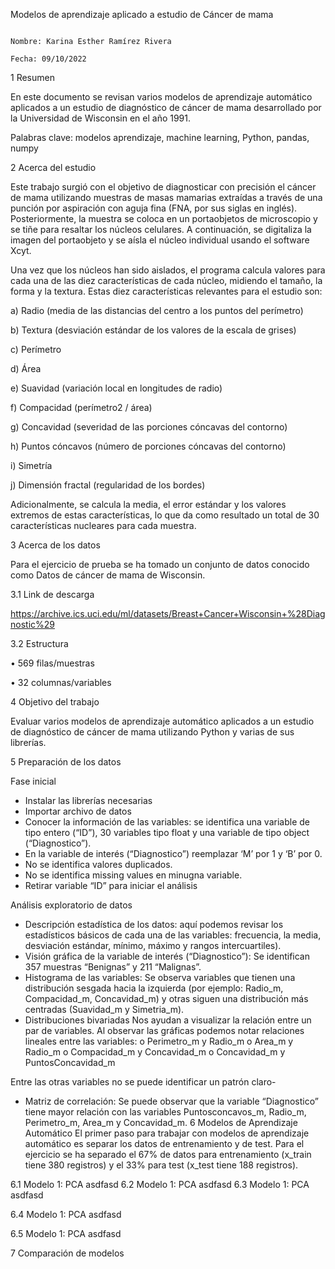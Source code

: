 Modelos de aprendizaje aplicado a estudio de Cáncer de mama 

                                                                          Nombre: Karina Esther Ramírez Rivera
                                                                          Fecha: 09/10/2022

1	Resumen

En este documento se revisan varios modelos de aprendizaje automático aplicados a un estudio de diagnóstico de cáncer de mama desarrollado por la Universidad de Wisconsin en el año 1991. 


Palabras clave: modelos aprendizaje, machine learning, Python, pandas, numpy



2	Acerca del estudio 

Este trabajo surgió con el objetivo de diagnosticar con precisión el cáncer de mama utilizando muestras de masas mamarias extraídas a través de una punción por aspiración con aguja fina (FNA, por sus siglas en inglés). Posteriormente, la muestra se coloca en un portaobjetos de microscopio y se tiñe para resaltar los núcleos celulares. A continuación, se digitaliza la imagen del portaobjeto y se aísla el núcleo individual usando el software Xcyt.

Una vez que los núcleos han sido aislados, el programa calcula valores para cada una de las diez características de cada núcleo, midiendo el tamaño, la forma y la textura. Estas diez características relevantes para el estudio son:

a)	Radio (media de las distancias del centro a los puntos del perímetro)

b)	Textura (desviación estándar de los valores de la escala de grises)

c)	Perímetro

d)	Área

e)	Suavidad (variación local en longitudes de radio)

f)	Compacidad (perímetro2 / área)

g)	Concavidad (severidad de las porciones cóncavas del contorno)

h)	Puntos cóncavos (número de porciones cóncavas del contorno)

i)	Simetría

j)	Dimensión fractal (regularidad de los bordes)

Adicionalmente, se calcula la media, el error estándar y los valores extremos de estas características, lo que da como resultado un total de 30 características nucleares para cada muestra.




3	Acerca de los datos

Para el ejercicio de prueba se ha tomado un conjunto de datos conocido como Datos de cáncer de mama de Wisconsin. 

3.1	Link de descarga

https://archive.ics.uci.edu/ml/datasets/Breast+Cancer+Wisconsin+%28Diagnostic%29

3.2	Estructura

•	569 filas/muestras

•	32 columnas/variables


4	Objetivo del trabajo 

Evaluar varios modelos de aprendizaje automático aplicados a un estudio de diagnóstico de cáncer de mama utilizando Python y varias de sus librerías.


5	Preparación de los datos

Fase inicial 

-	Instalar las librerías necesarias
-	Importar archivo de datos 
-	Conocer la información de las variables: se identifica una variable de tipo entero (“ID”), 30 variables tipo float y una variable de tipo object (“Diagnostico”).
-	En la variable de interés (“Diagnostico”) reemplazar ‘M’ por 1 y ‘B’ por 0.
-	No se identifica valores duplicados.
-	No se identifica missing values en minugna variable.
-	Retirar variable “ID” para iniciar el análisis

Análisis exploratorio de datos 

-	Descripción estadística de los datos: aquí podemos revisar los estadísticos básicos de cada una de las variables: frecuencia, la media, desviación estándar, mínimo, máximo y rangos intercuartiles). 
-	Visión gráfica de la variable de interés (“Diagnostico”): Se identifican 357 muestras “Benignas” y 211 “Malignas”.
-	Histograma de las variables: Se observa variables que tienen una distribución sesgada hacia la izquierda (por ejemplo: Radio_m, Compacidad_m, Concavidad_m) y otras siguen una distribución más centradas (Suavidad_m y Simetria_m).
-	Distribuciones bivariadas
Nos ayudan a visualizar la relación entre un par de variables. Al observar las gráficas podemos notar relaciones lineales entre las variables: 
o	Perimetro_m y Radio_m
o	Area_m y Radio_m
o	Compacidad_m y Concavidad_m
o	Concavidad_m y PuntosConcavidad_m

Entre las otras variables no se puede identificar un patrón claro- 
-	Matriz de correlación: Se puede observar que la variable “Diagnostico” tiene mayor relación con las variables Puntosconcavos_m, Radio_m, Perimetro_m, Area_m y Concavidad_m.
6	Modelos de Aprendizaje Automático
El primer paso para trabajar con modelos de aprendizaje automático es separar los datos de entrenamiento y de test. Para el ejercicio se ha separado el 67% de datos para entrenamiento (x_train tiene 380 registros) y el 33% para test (x_test tiene 188 registros).

6.1	Modelo 1: PCA
asdfasd
6.2	Modelo 1: PCA
asdfasd
6.3	Modelo 1: PCA
asdfasd

6.4	Modelo 1: PCA
asdfasd

6.5	Modelo 1: PCA
asdfasd



7	Comparación de modelos


